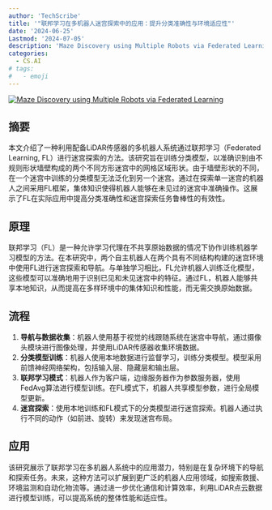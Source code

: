 ```yaml
---
author: 'TechScribe'
title: '"联邦学习在多机器人迷宫探索中的应用：提升分类准确性与环境适应性"'
date: '2024-06-25'
Lastmod: '2024-07-05'
description: 'Maze Discovery using Multiple Robots via Federated Learning'
categories:
  - CS.AI
# tags:
#   - emoji
---
```


[![Maze Discovery using Multiple Robots via Federated Learning](https://arxiv-research-1301205113.cos.ap-guangzhou.myqcloud.com/images/2407.01596v1.pdf_0.jpg)](https://arxiv.org/abs/2407.01596v1)

## 摘要

本文介绍了一种利用配备LiDAR传感器的多机器人系统通过联邦学习（Federated Learning, FL）进行迷宫探索的方法。该研究旨在训练分类模型，以准确识别由不规则形状墙壁构成的两个不同方形迷宫中的网格区域形状。由于墙壁形状的不同，在一个迷宫中训练的分类模型无法泛化到另一个迷宫。通过在探索单一迷宫的机器人之间采用FL框架，集体知识使得机器人能够在未见过的迷宫中准确操作。这展示了FL在实际应用中提高分类准确性和迷宫探索任务鲁棒性的有效性。<!--more-->

## 原理

联邦学习（FL）是一种允许学习代理在不共享原始数据的情况下协作训练机器学习模型的方法。在本研究中，两个自主机器人在两个具有不同结构构建的迷宫环境中使用FL进行迷宫探索和导航。与单独学习相比，FL允许机器人训练泛化模型，这些模型可以准确地用于识别已见和未见迷宫中的特征。通过FL，机器人能够共享本地知识，从而提高在多样环境中的集体知识和性能，而无需交换原始数据。

## 流程

1. **导航与数据收集**：机器人使用基于视觉的线跟随系统在迷宫中导航，通过摄像头模块进行图像处理，并使用LiDAR传感器收集环境数据。
2. **分类模型训练**：机器人使用本地数据进行监督学习，训练分类模型。模型采用前馈神经网络架构，包括输入层、隐藏层和输出层。
3. **联邦学习模式**：机器人作为客户端，边缘服务器作为参数服务器，使用FedAvg算法进行模型训练。在FL模式下，机器人共享模型参数，进行全局模型更新。
4. **迷宫探索**：使用本地训练和FL模式下的分类模型进行迷宫探索。机器人通过执行不同的动作（如前进、旋转）来发现迷宫布局。

## 应用

该研究展示了联邦学习在多机器人系统中的应用潜力，特别是在复杂环境下的导航和探索任务。未来，这种方法可以扩展到更广泛的机器人应用领域，如搜索救援、环境监测和自动化物流等。通过进一步优化通信和计算效率，利用LiDAR点云数据进行模型训练，可以提高系统的整体性能和适应性。